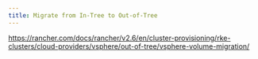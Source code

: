 ```yaml
---
title: Migrate from In-Tree to Out-of-Tree
---
```


https://rancher.com/docs/rancher/v2.6/en/cluster-provisioning/rke-clusters/cloud-providers/vsphere/out-of-tree/vsphere-volume-migration/